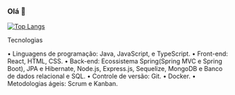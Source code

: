 ### Olá 👋
 
[![Top Langs](https://github-readme-stats.vercel.app/api/top-langs/?username=MateusKGomes&layout=compact)](https://github.com/anuraghazra/github-readme-stats)



Tecnologias

• Linguagens de programação: Java, JavaScript, e TypeScript.
• Front-end: React, HTML, CSS.
• Back-end: Ecossistema Spring(Spring MVC e Spring Boot), JPA e Hibernate, Node.js, Express.js,
Sequelize, MongoDB e Banco de dados relacional e SQL.
• Controle de versão: Git.
• Docker.
• Metodologias ágeis: Scrum e Kanban.
